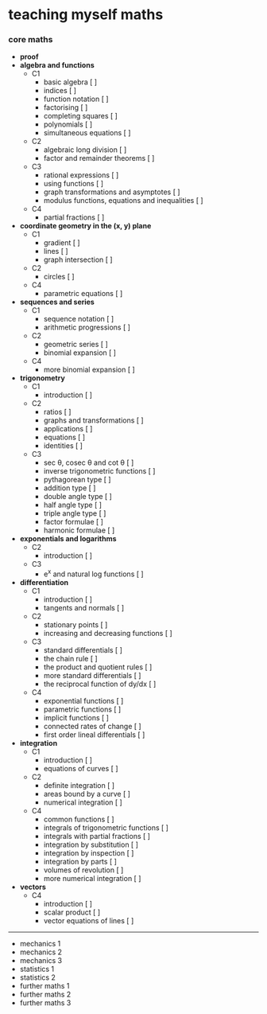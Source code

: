 # teaching myself maths

### core maths

- **proof**
- **algebra and functions**  
  - C1
    - basic algebra [ ]
    - indices [ ]
    - function notation [ ]
    - factorising [ ]
    - completing squares [ ]
    - polynomials [ ]
    - simultaneous equations [ ]
  - C2
    - algebraic long division [ ]
    - factor and remainder theorems [ ]
  - C3
    - rational expressions [ ]
    - using functions [ ]
    - graph transformations and asymptotes [ ]
    - modulus functions, equations and inequalities [ ]
  - C4
    - partial fractions   [ ]
- **coordinate geometry in the (x, y) plane**  
  - C1
    - gradient [ ]
    - lines [ ]
    - graph intersection [ ]
  - C2
    - circles [ ]
  - C4
    - parametric equations   [ ]
- **sequences and series**  
  - C1
    - sequence notation [ ]
    - arithmetic progressions [ ]
  - C2
    - geometric series [ ]
    - binomial expansion [ ]
  - C4
    - more binomial expansion   [ ]
- **trigonometry**  
  - C1
    - introduction [ ]
  - C2
    - ratios [ ]
    - graphs and transformations [ ]
    - applications [ ]
    - equations [ ]
    - identities [ ]
  - C3
    - sec θ, cosec θ and cot θ [ ]
    - inverse trigonometric functions [ ]
    - pythagorean type [ ]
    - addition type [ ]
    - double angle type [ ]
    - half angle type [ ]
    - triple angle type [ ]
    - factor formulae [ ]
    - harmonic formulae   [ ]
- **exponentials and logarithms**  
  - C2
    - introduction [ ]
  - C3
    - e<sup>x</sup> and natural log functions   [ ]
- **differentiation**  
  - C1
    - introduction [ ]
    - tangents and normals [ ]
  - C2
    - stationary points [ ]
    - increasing and decreasing functions [ ]
  - C3
    - standard differentials [ ]
    - the chain rule [ ]
    - the product and quotient rules [ ]
    - more standard differentials [ ]
    - the reciprocal function of dy/dx [ ]
  - C4
    - exponential functions [ ]
    - parametric functions [ ]
    - implicit functions [ ]
    - connected rates of change [ ]
    - first order lineal differentials   [ ]
- **integration**  
  - C1
    - introduction [ ]
    - equations of curves [ ]
  - C2
    - definite integration [ ]
    - areas bound by a curve [ ]
    - numerical integration [ ]
  - C4
    - common functions [ ]
    - integrals of trigonometric functions [ ]
    - integrals with partial fractions [ ]
    - integration by substitution [ ]
    - integration by inspection [ ]
    - integration by parts [ ]
    - volumes of revolution [ ]
    - more numerical integration   [ ]
- **vectors**  
  - C4
    - introduction [ ]
    - scalar product [ ]
    - vector equations of lines [ ]

----

- mechanics 1
- mechanics 2
- mechanics 3
- statistics 1
- statistics 2
- further maths 1
- further maths 2
- further maths 3
